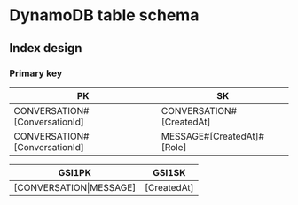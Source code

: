 # DynamoDB table schema

## Index design

### Primary key

| PK                            | SK                         |
|-------------------------------|----------------------------|
| CONVERSATION#[ConversationId] | CONVERSATION#[CreatedAt]   |
| CONVERSATION#[ConversationId] | MESSAGE#[CreatedAt]#[Role] |

| GSI1PK                  | GSI1SK      |
|-------------------------|-------------|
| [CONVERSATION\|MESSAGE] | [CreatedAt] |
